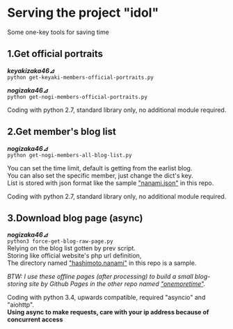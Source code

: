 # Serving the project "idol"  
Some one-key tools for saving time

## 1.Get official portraits  
***keyakizaka46⊿***  
`python get-keyaki-members-official-portraits.py`  

***nogizaka46⊿***  
`python get-nogi-members-official-portraits.py`  

Coding with python 2.7, standard library only, no additional module required.

## 2.Get member's blog list 
***nogizaka46⊿***  
`python get-nogi-members-all-blog-list.py`  

You can set the time limit, default is getting from the earlist blog.  
You can also set the specific member, just change the dict's key.  
List is stored with json format like the sample ["nanami.json"](https://github.com/nondanee/NogiKeya/blob/master/nanami.json) in this repo.  

Coding with python 2.7, standard library only, no additional module required.  

## 3.Download blog page (async)
***nogizaka46⊿***  
`python3 force-get-blog-raw-page.py`  
Relying on the blog list gotten by prev script.  
Storing like official website's php url definition,  
The directory named ["hashimoto.nanami"](https://github.com/nondanee/NogiKeya/tree/master/nanami.hashimoto) in this repo is a sample.  

*BTW: I use these offline pages (after processing) to build a small blog-storing site by Github Pages in the other repo named ["onemoretime"](https://github.com/nondanee/onemoretime).*   

Coding with python 3.4, upwards compatible, required "asyncio" and "aiohttp".  
**Using async to make requests, care with your ip address because of concurrent access**